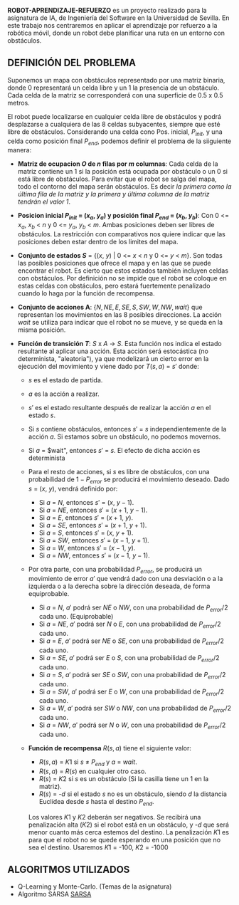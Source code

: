 **ROBOT-APRENDIZAJE-REFUERZO** es un proyecto realizado para la asignatura de IA, de Ingeniería del Software en la Universidad de Sevilla. En este trabajo nos centraremos en aplicar el aprendizaje por refuerzo a la robótica móvil, donde un robot debe planificar una ruta en un entorno con obstáculos. 

## DEFINICIÓN DEL PROBLEMA

Suponemos un mapa con obstáculos representado por una matriz binaria, donde 0 representará un celda libre y un 1 la presencia de un obstáculo. Cada celda de la matriz se corresponderá con una superficie de 0.5 x 0.5 metros.

El robot puede localizarse en cualquier celda libre de obstáculos y podrá desplazarse a cualquiera de las 8 celdas subyacentes, siempre que esté libre de obstáculos. Considerando una celda cono Pos. inicial, $P_{init}$, y una celda como posición final $P_{end}$, podemos definir el problema de la siiguiente manera:

- **Matriz de ocupacion $O$ de $n$ filas por $m$ columnas**: Cada celda de la matriz contiene un 1 si la posición está ocupada por obstáculo o un 0 si está libre de obstáculos. Para evitar que el robot se salga del mapa, todo el contorno del mapa serán obstáculos. Es decir *la primera como la última fila de la matriz y la primera y última columna de la matriz tendrán el valor 1*.

- **Posicion inicial $P_{init}$ = ($x_a$, $y_a$) y posición final $P_{end}$ = ($x_b$, $y_b$)**: Con 0 <= $x_a$, $x_b$ < $n$ y 0 <= $y_a$, $y_b$ < $m$. Ambas posiciones deben ser libres de obstáculos. La restricción con comparativos nos quiere indicar que las posiciones deben estar dentro de los limites del mapa.

- **Conjunto de estados $S$** = {($x$, $y$) | 0 <= $x$ < $n$ y 0 <= $y$ < $m$}. Son todas las posibles posiciones que ofrece el mapa y en las que se puede encontrar el robot. Es cierto que estos estados también incluyen celdas con obstáculos. Por definición no se impide que el robot se coloque en estas celdas con obstáculos, pero estará fuertemente penalizado cuando lo haga por la función de recompensa.

- **Conjunto de acciones A**: {$N,NE,E,SE,S,SW,W,NW,wait$} que representan los movimientos en las 8 posibles direcciones. La acción *wait* se utiliza para indicar que el robot no se mueve, y se queda en la misma posición.

- **Función de transición $T$**: $S$ x $A$ $\rightarrow$ $S$. Esta función nos indica el estado resultante al aplicar una acción. Esta acción será estocástica (no determinista, "aleatoria"), ya que modelizará un cierto error en la ejecución del movimiento y viene dado por $T(s,a)$ = $s'$ donde:
    - $s$ es el estado de partida.
    - $a$ es la acción a realizar.
    - $s'$ es el estado resultante después de realizar la acción $a$ en el estado $s$.
    - Si $s$ contiene obstáculos, entonces $s'$ = $s$ independientemente de la acción $a$. Si estamos sobre un obstáculo, no podemos movernos.
    - Si $a$ = $wait", entonces $s'$ = $s$. El efecto de dicha acción es determinista
    - Para el resto de acciones, si $s$ es libre de obstáculos, con una probabilidad de $1 - P_{error}$ se producirá el movimiento deseado. Dado $s$ = ($x$, $y$), vendrá definido por:
        -  Si $a$ = $N$, entonces $s'$ = ($x$, $y-1$).
        -  Si $a$ = $NE$, entonces $s'$ = ($x+1$, $y-1$).
        -  Si $a$ = $E$, entonces $s'$ = ($x+1$, $y$).
        -  Si $a$ = $SE$, entonces $s'$ = ($x+1$, $y+1$).
        -  Si $a$ = $S$, entonces $s'$ = ($x$, $y+1$).
        -  Si $a$ = $SW$, entonces $s'$ = ($x-1$, $y+1$).
        -  Si $a$ = $W$, entonces $s'$ = ($x-1$, $y$).
        -  Si $a$ = $NW$, entonces $s'$ = ($x-1$, $y-1$).
    - Por otra parte, con una probabilidad $P_{error}$, se producirá un movimiento de error $a'$ que vendrá dado con una desviación o a la izquierda o a la derecha sobre la dirección deseada, de forma equiprobable.
        - Si $a$ = $N$, $a'$ podrá ser $NE$ o $NW$, con una probabilidad de $P_{error}/2$ cada uno. (Equiprobable)
        - Si $a$ = $NE$, $a'$ podrá ser $N$ o $E$, con una probabilidad de $P_{error}/2$ cada uno.
        - Si $a$ = $E$, $a'$ podrá ser $NE$ o $SE$, con una probabilidad de $P_{error}/2$ cada uno.
        - Si $a$ = $SE$, $a'$ podrá ser $E$ o $S$, con una probabilidad de $P_{error}/2$ cada uno.
        - Si $a$ = $S$, $a'$ podrá ser $SE$ o $SW$, con una probabilidad de $P_{error}/2$ cada uno.
        - Si $a$ = $SW$, $a'$ podrá ser $E$ o $W$, con una probabilidad de $P_{error}/2$ cada uno.
        - Si $a$ = $W$, $a'$ podrá ser $SW$ o $NW$, con una probabilidad de $P_{error}/2$ cada uno.
        - Si $a$ = $NW$, $a'$ podrá ser $N$ o $W$, con una probabilidad de $P_{error}/2$ cada uno.

    - **Función de recompensa** $R(s,a)$ tiene el siguiente valor:
        - $R(s,a)$ = $K1$ si $s$ ≠ $P_{end}$ y $a$ = $wait$.
        - $R(s,a)$ = $R(s)$ en cualquier otro caso.
        - $R(s)$ = $K2$ si $s$ es un obstáculo (Si la casilla tiene un 1 en la matriz).
        - $R(s)$ = -$d$ si el estado $s$ no es un obstáculo, siendo $d$ la distancia Euclídea desde $s$ hasta el destino $P_{end}$.

        Los valores $K1$ y $K2$ deberán ser negativos. Se recibirá una penalización alta ($K2$) si el robot está en un obstáculo, y -$d$ que será menor cuanto más cerca estemos del destino. La penalización $K1$ es para que el robot no se quede esperando en una posición que no sea el destino. Usaremos $K1$ = -100, $K2$ = -1000

## ALGORITMOS UTILIZADOS

- Q-Learning y Monte-Carlo. (Temas de la asignatura)
- Algoritmo SARSA [SARSA](https://web.stanford.edu/class/psych209/Readings/SuttonBartoIPRLBook2ndEd.pdf)



